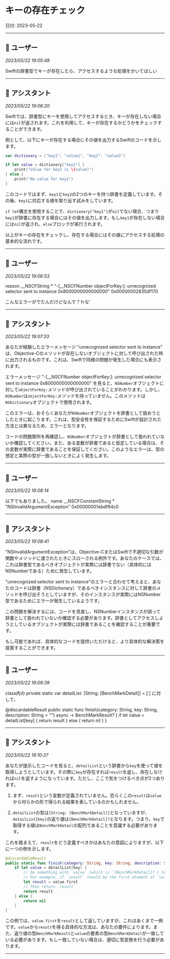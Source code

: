 # キーの存在チェック

日付: 2023-05-22

---

## 👤 ユーザー
*2023/05/22 19:05:48*

Swiftの辞書型でキーが存在したら、アクセスするような処理をかいてほしい

---

## 🤖 アシスタント
*2023/05/22 19:06:20*

Swiftでは、辞書型にキーを使用してアクセスするとき、キーが存在しない場合には`nil`が返されます。これを利用して、キーが存在するかどうかをチェックすることができます。

例として、以下にキーが存在する場合にその値を出力するSwiftのコードを示します。

```swift
var dictionary = ["key1": "value1", "key2": "value2"]

if let value = dictionary["key1"] {
    print("Value for key1 is \(value)")
} else {
    print("No value for key1")
}
```

このコードではまず、`key1`と`key2`の2つのキーを持つ辞書を定義しています。その後、`key1`に対応する値を取り出す試みをしています。

`if let`構文を使用することで、`dictionary["key1"]`が`nil`でない場合、つまり`key1`が辞書に存在する場合にはその値を出力します。もし`key1`が存在しない場合には`nil`が返され、`else`ブロックが実行されます。

以上がキーの存在をチェックし、存在する場合にはその値にアクセスする処理の基本的な流れです。

---

## 👤 ユーザー
*2023/05/22 19:06:53*

reason	__NSCFString *	"-[__NSCFNumber objectForKey:]: unrecognized selector sent to instance 0x8000000000000000"	0x00000002835df170

こんなエラーがでたんだけどなんで？ｈな’

---

## 🤖 アシスタント
*2023/05/22 19:07:33*

あなたが経験したエラーメッセージ "unrecognized selector sent to instance" は、Objective-Cのメソッドが存在しないオブジェクトに対して呼び出された時に出力されるものです。これは、Swiftで同様の問題が発生した場合にも表示されます。

エラーメッセージ "-[__NSCFNumber objectForKey:]: unrecognized selector sent to instance 0x8000000000000000" を見ると、`NSNumber`オブジェクトに対して`objectForKey:`メソッドが呼び出されていることがわかります。しかし、`NSNumber`は`objectForKey:`メソッドを持っていません。このメソッドは`NSDictionary`オブジェクトで使用されます。

このエラーは、おそらくあなたが`NSNumber`オブジェクトを辞書として扱おうとしたときに起こります。これは、型安全性を保証するためにSwiftが設計された方法とは異なるため、エラーとなります。

コードの問題箇所を再確認し、`NSNumber`オブジェクトが辞書として扱われていないか確認してください。また、ある変数が辞書であると仮定している場合は、その変数が実際に辞書であることを保証してください。このようなエラーは、型の想定と実際の型が一致しないときによく発生します。

---

## 👤 ユーザー
*2023/05/22 19:08:14*

以下でもありました。
name	__NSCFConstantString *	"NSInvalidArgumentException"	0x00000001ebdf94c0

---

## 🤖 アシスタント
*2023/05/22 19:08:41*

"NSInvalidArgumentException"は、Objective-CまたはSwiftで不適切な引数が関数やメソッドに渡されたときにスローされる例外です。あなたのケースでは、これは辞書型であるべきオブジェクトが実際には辞書でない（具体的にはNSNumberである）ために発生しています。

"unrecognized selector sent to instance"のエラーと合わせて考えると、あなたのコードは辞書（NSDictionary）であるべきインスタンスに対して辞書のメソッドを呼び出そうとしていますが、そのインスタンスが実際にはNSNumber型であるためにエラーが発生しているようです。

この問題を解決するには、コードを見直し、NSNumberインスタンスが誤って辞書として扱われていないか確認する必要があります。辞書としてアクセスしようとしているオブジェクトが実際には辞書であることを確認することが重要です。

もし可能であれば、具体的なコードを提供いただけると、より具体的な解決策を提案することができます。

---

## 👤 ユーザー
*2023/05/22 19:09:39*

class内の private static var detailList: [String: [BenchMarkDetail]] = [:] に対して、

@discardableResult
    public static func finish(category: String, key: String, description: String = "") async -&gt; BenchMarkResult? {
        if let value = detailList[key] {
            return result
        } else {
            return nil
        }
    }

---

## 🤖 アシスタント
*2023/05/22 19:10:27*

あなたが提示したコードを見ると、`detailList`という辞書から`key`を使って値を取得しようとしています。その際に`key`が存在すれば`result`を返し、存在しなければ`nil`を返すようになっています。ただし、ここで気をつけるべき点が2つあります。

1. まず、`result`という変数が定義されていません。恐らくこの`result`は`value`から何らかの形で得られる結果を表しているのかもしれません。

2. `detailList`の型は`[String: [BenchMarkDetail]]`となっていますが、`detailList[key]`の返り値は`[BenchMarkDetail]?`となります。つまり、`key`で取得する値は`BenchMarkDetail`の配列であることを意識する必要があります。

これを踏まえて、`result`をどう定義すべきかはあなたの意図によりますが、以下に一つの例を示します。

```swift
@discardableResult
public static func finish(category: String, key: String, description: String = "") async -> BenchMarkResult? {
    if let value = detailList[key] {
        // Do something with `value` (which is `[BenchMarkDetail]?`) to obtain `result`
        // For example, if `result` should be the first element of `value`:
        let result = value.first
        // Then return `result`
        return result
    } else {
        return nil
    }
}
```

この例では、`value.first`を`result`として返していますが、これはあくまで一例です。`value`から`result`を得る具体的な方法は、あなたの要件によります。また、返り値の型`BenchMarkResult`と`value`の要素の型`BenchMarkDetail`が一致している必要があります。もし一致していない場合は、適切に型変換を行う必要があります。

---
